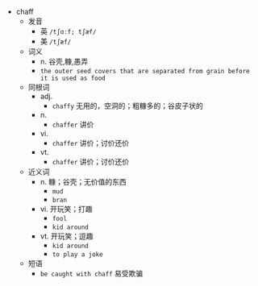 - chaff
  - 发音
    - 英 `/tʃɑːf; tʃæf/`
    - 美 `/tʃæf/`
  - 词义
    - n. 谷壳,糠,愚弄
    - `the outer seed covers that are separated from grain before it is used as food`
  - 同根词
    - adj.
      - `chaffy` 无用的，空洞的；粗糠多的；谷皮子状的
    - n.
      - `chaffer` 讲价
    - vi.
      - `chaffer` 讲价；讨价还价
    - vt.
      - `chaffer` 讲价；讨价还价
  - 近义词
    - n. 糠；谷壳；无价值的东西
      - `mud`
      - `bran`
    - vi. 开玩笑；打趣
      - `fool`
      - `kid around`
    - vt. 开玩笑；逗趣
      - `kid around`
      - `to play a joke`
  - 短语
    - `be caught with chaff` 易受欺骗 
